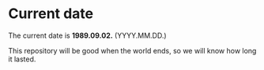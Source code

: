 # Current date

The current date is **1989.09.02.** (YYYY.MM.DD.)

This repository will be good when the world ends, so we will know how long it lasted.